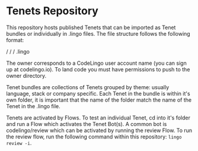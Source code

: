 # Tenets Repository

This repository hosts published Tenets that can be imported as Tenet bundles or individually in .lingo files. The file structure follows the following format:

<owner>/
  <bundle>/
    <tenet>/
      .lingo

The owner corresponds to a CodeLingo user account name (you can sign up at codelingo.io). To land code you must have permissions to push to the owner directory.

Tenet bundles are collections of Tenets grouped by theme: usually language, stack or company specific. Each Tenet in the bundle is within it's own folder, it is important that the name of the folder match the name of the Tenet in the .lingo file.

Tenets are activated by Flows. To test an individual Tenet, cd into it's folder and run a Flow which activates the Tenet Bot(s). A common bot is codelingo/review which can be activated by running the review Flow. To run the review flow, run the following command within this repository: `lingo review -i`.
